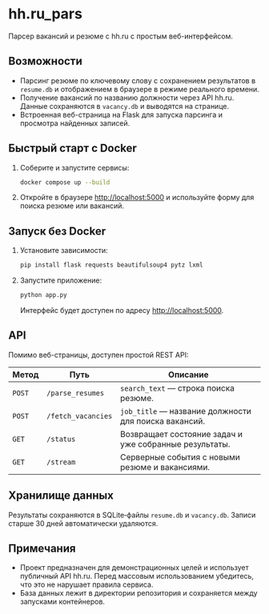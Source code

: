 # hh.ru_pars

Парсер вакансий и резюме с hh.ru с простым веб-интерфейсом.

## Возможности
* Парсинг резюме по ключевому слову с сохранением результатов в `resume.db` и отображением в браузере в режиме реального времени.
* Получение вакансий по названию должности через API hh.ru. Данные сохраняются в `vacancy.db` и выводятся на странице.
* Встроенная веб-страница на Flask для запуска парсинга и просмотра найденных записей.

## Быстрый старт с Docker
1. Соберите и запустите сервисы:
   ```bash
   docker compose up --build
   ```
2. Откройте в браузере [http://localhost:5000](http://localhost:5000) и используйте форму для поиска резюме или вакансий.

## Запуск без Docker
1. Установите зависимости:
   ```bash
   pip install flask requests beautifulsoup4 pytz lxml
   ```
2. Запустите приложение:
   ```bash
   python app.py
   ```
   Интерфейс будет доступен по адресу [http://localhost:5000](http://localhost:5000).

## API
Помимо веб-страницы, доступен простой REST API:

| Метод | Путь | Описание |
|-------|------|----------|
| `POST` | `/parse_resumes` | `search_text` — строка поиска резюме. |
| `POST` | `/fetch_vacancies` | `job_title` — название должности для поиска вакансий. |
| `GET` | `/status` | Возвращает состояние задач и уже собранные результаты. |
| `GET` | `/stream` | Серверные события с новыми резюме и вакансиями. |

## Хранилище данных
Результаты сохраняются в SQLite‑файлы `resume.db` и `vacancy.db`. Записи старше 30 дней автоматически удаляются.

## Примечания
* Проект предназначен для демонстрационных целей и использует публичный API hh.ru. Перед массовым использованием убедитесь, что это не нарушает правила сервиса.
* База данных лежит в директории репозитория и сохраняется между запусками контейнеров.
